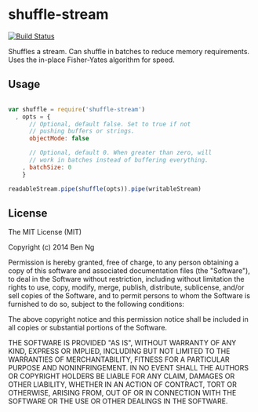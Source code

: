 shuffle-stream
==============

[![Build Status](https://travis-ci.org/ben-ng/shuffle-stream.svg?branch=master)](https://travis-ci.org/ben-ng/shuffle-stream)

Shuffles a stream. Can shuffle in batches to reduce memory requirements. Uses the in-place Fisher-Yates algorithm for speed.

## Usage
```js

var shuffle = require('shuffle-stream')
  , opts = {
      // Optional, default false. Set to true if not
      // pushing buffers or strings.
      objectMode: false

      // Optional, default 0. When greater than zero, will
      // work in batches instead of buffering everything.
    , batchSize: 0
    }

readableStream.pipe(shuffle(opts)).pipe(writableStream)

```

## License
The MIT License (MIT)

Copyright (c) 2014 Ben Ng

Permission is hereby granted, free of charge, to any person obtaining a copy
of this software and associated documentation files (the "Software"), to deal
in the Software without restriction, including without limitation the rights
to use, copy, modify, merge, publish, distribute, sublicense, and/or sell
copies of the Software, and to permit persons to whom the Software is
furnished to do so, subject to the following conditions:

The above copyright notice and this permission notice shall be included in
all copies or substantial portions of the Software.

THE SOFTWARE IS PROVIDED "AS IS", WITHOUT WARRANTY OF ANY KIND, EXPRESS OR
IMPLIED, INCLUDING BUT NOT LIMITED TO THE WARRANTIES OF MERCHANTABILITY,
FITNESS FOR A PARTICULAR PURPOSE AND NONINFRINGEMENT. IN NO EVENT SHALL THE
AUTHORS OR COPYRIGHT HOLDERS BE LIABLE FOR ANY CLAIM, DAMAGES OR OTHER
LIABILITY, WHETHER IN AN ACTION OF CONTRACT, TORT OR OTHERWISE, ARISING FROM,
OUT OF OR IN CONNECTION WITH THE SOFTWARE OR THE USE OR OTHER DEALINGS IN
THE SOFTWARE.
